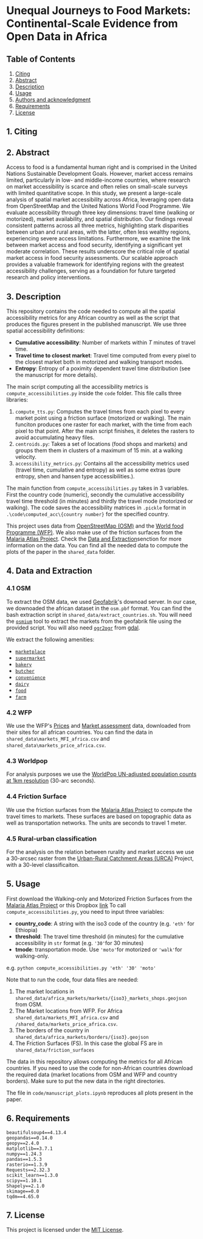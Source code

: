 # Unequal Journeys to Food Markets: Continental‑Scale Evidence from Open Data in Africa

## Table of Contents
1. [Citing](#citing)
2. [Abstract](#abstract)
3. [Description](#description)
4. [Usage](#usage)
5. [Authors and acknowledgment](#authors-and-acknowledgment)
6. [Requirements](#requirements)
7. [License](#license)

## 1. Citing

## 2. Abstract

Access to food is a fundamental human right and is comprised in the United Nations Sustainable Development Goals. However, market access remains limited, particularly in low- and middle-income countries, where research on market accessibility is scarce and often relies on small-scale surveys with limited quantitative scope. In this study, we present a large-scale analysis of spatial market accessibility across Africa, leveraging open data from OpenStreetMap and the United Nations World Food Programme. We evaluate accessibility through three key dimensions: travel time (walking or motorized), market availability, and spatial distribution. Our findings reveal consistent patterns across all three metrics, highlighting stark disparities between urban and rural areas, with the latter, often less wealthy regions, experiencing severe access limitations. Furthermore, we examine the link between market access and food security, identifying a significant yet moderate correlation. These results underscore the critical role of spatial market access in food security assessments. Our scalable approach provides a valuable framework for identifying regions with the greatest accessibility challenges, serving as a foundation for future targeted research and policy interventions.

## 3. Description

This repository contains the code needed to compute all the spatial accessibility metrics for any African country as well as the script that produces the figures present in the published manuscript. We use three spatial accessibility definitions:

- **Cumulative accessibility**: Number of markets within $T$ minutes of travel time.
- **Travel time to closest market**: Travel time computed from every pixel to the closest market both in motorized and walking transport modes.
- **Entropy**: Entropy of a poximity dependent travel time distribution (see the manuscript for more details).

The main script computing all the accessibility metrics is `compute_accessibilities.py` inside the `code` folder. This file calls three libraries:

1. `compute_tts.py`: Computes the travel times from each pixel to every market point using a friction surface (motorized or walking). The main funciton produces one raster for each market, with the time from each pixel to that point. After the main script finishes, it deletes the rasters to avoid accumulating heavy files.
2. `centroids.py`: Takes a set of locations (food shops and markets) and groups them them in clusters of a maximum of 15 min. at a walking velocity.
3. `accessibility_metrics.py`: Contains all the accessibility metrics used (travel time, cumulative and entropy) as well as some extras (pure entropy, shen and hansen type accessibilities.).

The main function from `compute_accessibilities.py` takes in 3 variables. First the country code (numeric), secondly the cumulative accessibility travel time threshold (in minutes) and thirdly the travel mode (motorized or walking). The code saves the accessibility matrices in `.pickle` format in `.\code\computed_acc\{country number}` for the specified country.

This project uses data from [OpenStreetMap (OSM)](https://www.geofabrik.de/geofabrik/openstreetmap.html) and the [World food Programme (WFP)](https://www.wfp.org/). We also make use of the friction surfaces from the [Malaria Atlas Project](https://malariaatlas.org/project-resources/accessibility-to-healthcare/). Check the [Data and Extraction](#data-and-extraction)senction for more information on the data. You can find all the needed data to compute the plots of the paper in the `shared_data` folder.

## 4. Data and Extraction

### 4.1 OSM

To extract the OSM data, we used [Geofabrik](https://download.geofabrik.de/)'s downoad server. In our case, we downoaded the african dataset in the `osm.pbf` format. You can find the bash extraction script in `shared_data/extract_countries.sh`. You will need the [`osmium`](https://osmcode.org/osmium-tool/) tool to extract the markets from the geofabrik file using the provided script. You will also need [`ogr2ogr`](https://gdal.org/en/stable/programs/ogr2ogr.html) from [gdal](https://gdal.org/en/stable/).

We extract the following amenities:

- [`marketplace`](https://wiki.openstreetmap.org/wiki/Tag:amenity%3Dmarketplace)
- [`supermarket`](https://wiki.openstreetmap.org/wiki/Tag:shop%3Dsupermarket)
- [`bakery`](https://wiki.openstreetmap.org/wiki/Tag:shop%3Dbakery)
- [`butcher`](https://wiki.openstreetmap.org/wiki/Tag:shop%3Dbutcher)
- [`convenience`](https://wiki.openstreetmap.org/wiki/Tag:shop%3Dconvenience)
- [`dairy`](https://wiki.openstreetmap.org/wiki/Item:Q6186)
- [`food`](https://wiki.openstreetmap.org/wiki/Tag:shop%3Dfood)
- [`farm`](https://wiki.openstreetmap.org/wiki/Tag:shop%3Dfarm)

### 4.2 WFP

We use the WFP's [Prices](https://dataviz.vam.wfp.org/economic/prices?current_page=1&theme=10) and [Market assessment](https://dataviz.vam.wfp.org/economic/market-assessment?current_page=1&theme=30) data, downloaded from their sites for all african countries. You can find the data in `shared_data\markets_MFI_africa.csv` and `shared_data\markets_price_africa.csv`.

### 4.3 Worldpop

For analysis purposes we use the [WorldPop UN-adjusted population counts at 1km resolution](https://hub.worldpop.org/geodata/listing?id=75) (30-arc seconds).

### 4.4 Friction Surface
We use the friction surfaces from the [Malaria Atlas Project](https://malariaatlas.org/project-resources/accessibility-to-healthcare/) to compute the travel times to markets. These surfaces are based on topographic data as well as transportation networks. The units are seconds to travel 1 meter.

### 4.5 Rural-urban classification

For the analysis on the relation between rurality and market access we use a 30-arcsec raster from the [Urban-Rural Catchment Areas (URCA)](https://figshare.com/articles/dataset/Urban-rural_continuum/12579572) Project, with a 30-level classificaiton.

## 5. Usage
First download the Walking-only and Motorized Friction Surfaces from the [Malaria Atlas Project](https://malariaatlas.org/project-resources/accessibility-to-healthcare/) or this Dropbox [link](https://www.dropbox.com/scl/fo/pw2v7d9r83defz5i9vqix/AGclONfbO4FDRqDX_4wvSI8?rlkey=yaduklz0gwa143nu3eguxa3o9&st=w21lt95y&dl=0)
To call `compute_accessibilities.py`, you need to input three variables:
- **country_code**: A string with the iso3 code of the country (e.g. `'eth'` for Ethiopia)
- **threshold**: The travel time threshold (in minutes) for the cumulative accessibility in `str` format (e.g. `'30'`for 30 minutes)
- **tmode**: transportation mode. Use `'moto'`for motorized or `'walk'`for walking-only.

e.g. `python compute_accessibilities.py 'eth' '30' 'moto'`

Note that to run the code, four data files are needed:
1. The market locations in `shared_data/africa_markets/markets/{iso3}_markets_shops.geojson` from OSM.
2. The Market locations from WFP. For Africa `shared_data/markets_MFI_africa.csv` and `/shared_data/markets_price_africa.csv`.
3. The borders of the country in `shared_data/africa_markets/borders/{iso3}.geojson`
4. The Friction Surfaces (FS). In this case the global FS are in `shared_data/friction_surfaces`

The data in this repository allows computing the metrics for all African countries. If you need to use the code for non-African countries download the required data (market locations from OSM and WFP and country borders). Make sure to put the new data in the right directories.

The file in `code/manuscript_plots.ipynb` reproduces all plots present in the paper.

## 6. Requirements
```
beautifulsoup4==4.13.4
geopandas==0.14.0
geopy==2.4.0
matplotlib==3.7.1
numpy==1.24.3
pandas==1.5.3
rasterio==1.3.9
Requests==2.32.3
scikit_learn==1.3.0
scipy==1.10.1
Shapely==2.1.0
skimage==0.0
tqdm==4.65.0
```

## 7. License
This project is licensed under the [MIT License](https://mit-license.org/).
